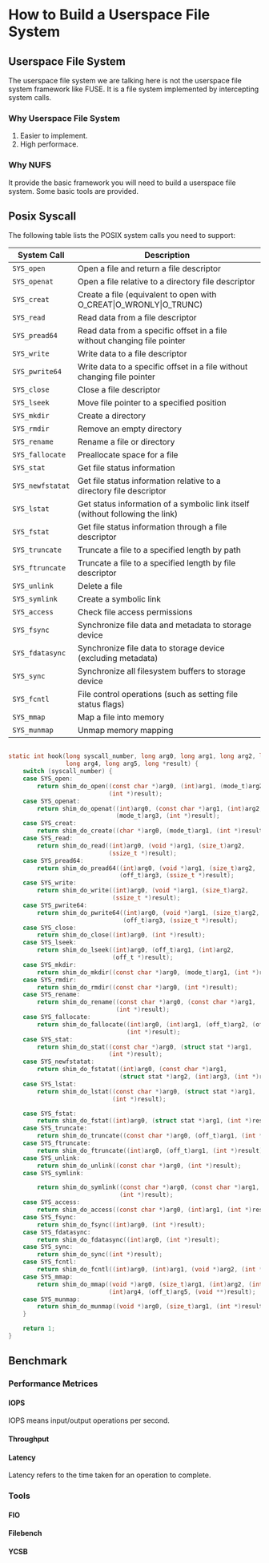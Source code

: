 # How to Build a Userspace File System

## Userspace File System

The userspace file system we are talking here is not the userspace file system
framework like FUSE. It is a file system implemented by intercepting system calls.

### Why Userspace File System

1. Easier to implement.
2. High performace.


### Why NUFS

It provide the basic framework you will need to build a userspace file system.
Some basic tools are provided.

## Posix Syscall

The following table lists the POSIX system calls you need to support: 

| System Call | Description |
|-------------|-------------|
| `SYS_open` | Open a file and return a file descriptor |
| `SYS_openat` | Open a file relative to a directory file descriptor |
| `SYS_creat` | Create a file (equivalent to open with O_CREAT\|O_WRONLY\|O_TRUNC) |
| `SYS_read` | Read data from a file descriptor |
| `SYS_pread64` | Read data from a specific offset in a file without changing file pointer |
| `SYS_write` | Write data to a file descriptor |
| `SYS_pwrite64` | Write data to a specific offset in a file without changing file pointer |
| `SYS_close` | Close a file descriptor |
| `SYS_lseek` | Move file pointer to a specified position |
| `SYS_mkdir` | Create a directory |
| `SYS_rmdir` | Remove an empty directory |
| `SYS_rename` | Rename a file or directory |
| `SYS_fallocate` | Preallocate space for a file |
| `SYS_stat` | Get file status information |
| `SYS_newfstatat` | Get file status information relative to a directory file descriptor |
| `SYS_lstat` | Get status information of a symbolic link itself (without following the link) |
| `SYS_fstat` | Get file status information through a file descriptor |
| `SYS_truncate` | Truncate a file to a specified length by path |
| `SYS_ftruncate` | Truncate a file to a specified length by file descriptor |
| `SYS_unlink` | Delete a file |
| `SYS_symlink` | Create a symbolic link |
| `SYS_access` | Check file access permissions |
| `SYS_fsync` | Synchronize file data and metadata to storage device |
| `SYS_fdatasync` | Synchronize file data to storage device (excluding metadata) |
| `SYS_sync` | Synchronize all filesystem buffers to storage device |
| `SYS_fcntl` | File control operations (such as setting file status flags) |
| `SYS_mmap` | Map a file into memory |
| `SYS_munmap` | Unmap memory mapping |

```c

static int hook(long syscall_number, long arg0, long arg1, long arg2, long arg3,
                long arg4, long arg5, long *result) {
    switch (syscall_number) {
    case SYS_open:
        return shim_do_open((const char *)arg0, (int)arg1, (mode_t)arg2,
                            (int *)result);
    case SYS_openat:
        return shim_do_openat((int)arg0, (const char *)arg1, (int)arg2,
                              (mode_t)arg3, (int *)result);
    case SYS_creat:
        return shim_do_create((char *)arg0, (mode_t)arg1, (int *)result);
    case SYS_read:
        return shim_do_read((int)arg0, (void *)arg1, (size_t)arg2,
                            (ssize_t *)result);
    case SYS_pread64:
        return shim_do_pread64((int)arg0, (void *)arg1, (size_t)arg2,
                               (off_t)arg3, (ssize_t *)result);
    case SYS_write:
        return shim_do_write((int)arg0, (void *)arg1, (size_t)arg2,
                             (ssize_t *)result);
    case SYS_pwrite64:
        return shim_do_pwrite64((int)arg0, (void *)arg1, (size_t)arg2,
                                (off_t)arg3, (ssize_t *)result);
    case SYS_close:
        return shim_do_close((int)arg0, (int *)result);
    case SYS_lseek:
        return shim_do_lseek((int)arg0, (off_t)arg1, (int)arg2,
                             (off_t *)result);
    case SYS_mkdir:
        return shim_do_mkdir((const char *)arg0, (mode_t)arg1, (int *)result);
    case SYS_rmdir:
        return shim_do_rmdir((const char *)arg0, (int *)result);
    case SYS_rename:
        return shim_do_rename((const char *)arg0, (const char *)arg1,
                              (int *)result);
    case SYS_fallocate:
        return shim_do_fallocate((int)arg0, (int)arg1, (off_t)arg2, (off_t)arg3,
                                 (int *)result);
    case SYS_stat:
        return shim_do_stat((const char *)arg0, (struct stat *)arg1,
                            (int *)result);
    case SYS_newfstatat:
        return shim_do_fstatat((int)arg0, (const char *)arg1,
                               (struct stat *)arg2, (int)arg3, (int *)result);
    case SYS_lstat:
        return shim_do_lstat((const char *)arg0, (struct stat *)arg1,
                             (int *)result);

    case SYS_fstat:
        return shim_do_fstat((int)arg0, (struct stat *)arg1, (int *)result);
    case SYS_truncate:
        return shim_do_truncate((const char *)arg0, (off_t)arg1, (int *)result);
    case SYS_ftruncate:
        return shim_do_ftruncate((int)arg0, (off_t)arg1, (int *)result);
    case SYS_unlink:
        return shim_do_unlink((const char *)arg0, (int *)result);
    case SYS_symlink:

        return shim_do_symlink((const char *)arg0, (const char *)arg1,
                               (int *)result);
    case SYS_access:
        return shim_do_access((const char *)arg0, (int)arg1, (int *)result);
    case SYS_fsync:
        return shim_do_fsync((int)arg0, (int *)result);
    case SYS_fdatasync:
        return shim_do_fdatasync((int)arg0, (int *)result);
    case SYS_sync:
        return shim_do_sync((int *)result);
    case SYS_fcntl:
        return shim_do_fcntl((int)arg0, (int)arg1, (void *)arg2, (int *)result);
    case SYS_mmap:
        return shim_do_mmap((void *)arg0, (size_t)arg1, (int)arg2, (int)arg3,
                            (int)arg4, (off_t)arg5, (void **)result);
    case SYS_munmap:
        return shim_do_munmap((void *)arg0, (size_t)arg1, (int *)result);
    }

    return 1;
}

```

## Benchmark

### Performance Metrices

#### IOPS

IOPS means input/output operations per second. 

#### Throughput

#### Latency

Latency refers to the time taken for an operation to complete.

### Tools

#### FIO

#### Filebench

#### YCSB


